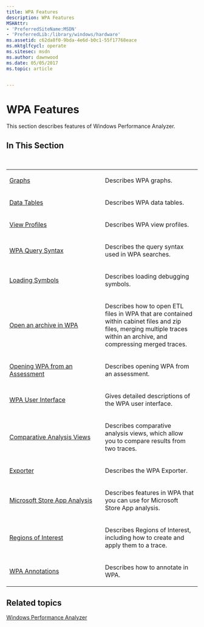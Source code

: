 ```yaml
---
title: WPA Features
description: WPA Features
MSHAttr:
- 'PreferredSiteName:MSDN'
- 'PreferredLib:/library/windows/hardware'
ms.assetid: c62da8f0-9bda-4e6d-b0c1-55f17768eace
ms.mktglfcycl: operate
ms.sitesec: msdn
ms.author: dawnwood
ms.date: 05/05/2017
ms.topic: article


---
```


# WPA Features


This section describes features of Windows Performance Analyzer.

## In This Section


<table>
<colgroup>
<col width="50%" />
<col width="50%" />
</colgroup>
<tbody>
<tr class="odd">
<td><p><a href="graphs.md" data-raw-source="[Graphs](graphs.md)">Graphs</a></p></td>
<td><p>Describes WPA graphs.</p></td>
</tr>
<tr class="even">
<td><p><a href="data-tables.md" data-raw-source="[Data Tables](data-tables.md)">Data Tables</a></p></td>
<td><p>Describes WPA data tables.</p></td>
</tr>
<tr class="odd">
<td><p><a href="view-profiles.md" data-raw-source="[View Profiles](view-profiles.md)">View Profiles</a></p></td>
<td><p>Describes WPA view profiles.</p></td>
</tr>
<tr class="even">
<td><p><a href="wpa-query-syntax.md" data-raw-source="[WPA Query Syntax](wpa-query-syntax.md)">WPA Query Syntax</a></p></td>
<td><p>Describes the query syntax used in WPA searches.</p></td>
</tr>
<tr class="odd">
<td><p><a href="loading-symbols.md" data-raw-source="[Loading Symbols](loading-symbols.md)">Loading Symbols</a></p></td>
<td><p>Describes loading debugging symbols.</p></td>
</tr>
<tr class="even">
<td><p><a href="open-archive.md" data-raw-source="[Open an archive in WPA](open-archive.md)">Open an archive in WPA</a></p></td>
<td><p>Describes how to open ETL files in WPA that are contained within cabinet files and zip files, merging multiple traces within an archive, and compressing merged traces.</p></td>
</tr>
<tr class="odd">
<td><p><a href="opening-wpa-from-an-assessment.md" data-raw-source="[Opening WPA from an Assessment](opening-wpa-from-an-assessment.md)">Opening WPA from an Assessment</a></p></td>
<td><p>Describes opening WPA from an assessment.</p></td>
</tr>
<tr class="even">
<td><p><a href="wpa-user-interface.md" data-raw-source="[WPA User Interface](wpa-user-interface.md)">WPA User Interface</a></p></td>
<td><p>Gives detailed descriptions of the WPA user interface.</p></td>
</tr>
<tr class="odd">
<td><p><a href="comparative-analysis-views.md" data-raw-source="[Comparative Analysis Views](comparative-analysis-views.md)">Comparative Analysis Views</a></p></td>
<td><p>Describes comparative analysis views, which allow you to compare results from two traces.</p></td>
</tr>
<tr class="even">
<td><p><a href="exporter.md" data-raw-source="[Exporter](exporter.md)">Exporter</a></p></td>
<td><p>Describes the WPA Exporter.</p></td>
</tr>
<tr class="odd">
<td><p><a href="microsoft-store-app-analysis.md" data-raw-source="[Microsoft Store App Analysis](microsoft-store-app-analysis.md)">Microsoft Store App Analysis</a></p></td>
<td><p>Describes features in WPA that you can use for Microsoft Store App analysis.</p></td>
</tr>
<!--Not ready to be linked. [joshbax, 2016-09-02]
<tr class="even">
<td><p>[Reference sets and the system-wide effects on memory use](wpa-reference-set.md)</p></td>
<td><p>Describes how and why to analyze memory use by recording the trace of a reference set,
which more accurately reflects the effects of a scenario than a working set.</p></td>
</tr>
-->
<tr class="even">
<td><p><a href="regions-of-interest.md" data-raw-source="[Regions of Interest](regions-of-interest.md)">Regions of Interest</a></p></td>
<td><p>Describes Regions of Interest, including how to create and apply them to a trace.</p></td>
</tr>
<tr class="odd">
<td><p><a href="annotations.md" data-raw-source="[WPA Annotations](annotations.md)">WPA Annotations</a></p></td>
<td><p>Describes how to annotate in WPA.</p></td>
</tr><br/></tbody>
</table>



## Related topics


[Windows Performance Analyzer](windows-performance-analyzer.md)











